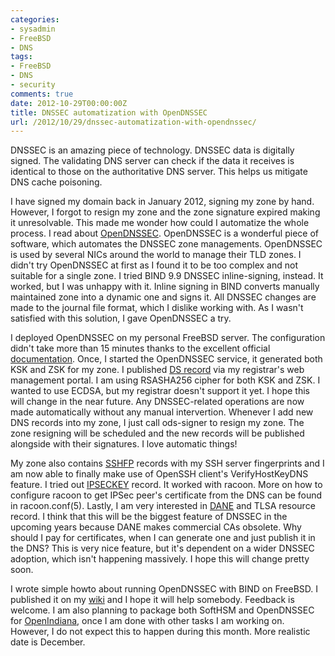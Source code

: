 ```yaml
---
categories:
- sysadmin
- FreeBSD
- DNS
tags:
- FreeBSD
- DNS
- security
comments: true
date: 2012-10-29T00:00:00Z
title: DNSSEC automatization with OpenDNSSEC
url: /2012/10/29/dnssec-automatization-with-opendnssec/
---
```


DNSSEC is an amazing piece of technology. DNSSEC data is digitally signed. The validating DNS server can check if the data it receives is identical to those on the authoritative DNS server. This helps us mitigate DNS cache poisoning.

I have signed my domain back in January 2012, signing my zone by hand. However, I forgot to resign my zone and the zone signature expired making it unresolvable. This made me wonder how could I automatize the whole process. I read about [OpenDNSSEC](https://www.opendnssec.org). OpenDNSSEC is a wonderful piece of software, which automates the DNSSEC zone managements. OpenDNSSEC is used by several NICs around the world to manage their TLD zones. I didn't try OpenDNSSEC at first as I found it to be too complex and not suitable for a single zone. I tried BIND 9.9 DNSSEC inline-signing, instead. It worked, but I was unhappy with it. Inline signing in BIND converts manually maintained zone into a dynamic one and signs it. All DNSSEC changes are made to the journal file format, which I dislike working with. As I wasn't satisfied with this solution, I gave OpenDNSSEC a try.

I deployed OpenDNSSEC on my personal FreeBSD server. The configuration didn't take more than 15 minutes thanks to the excellent official [documentation](https://wiki.opendnssec.org/display/DOCS/OpenDNSSEC+Documentation+Home). Once, I started the OpenDNSSEC service, it generated both KSK and ZSK for my zone. I published [DS record](https://tools.ietf.org/rfc/rfc3658.txt) via my registrar's web management portal. I am using RSASHA256 cipher for both KSK and ZSK. I wanted to use ECDSA, but my registrar doesn't support it yet. I hope this will change in the near future. Any DNSSEC-related operations are now made automatically without any manual intervertion. Whenever I add new DNS records into my zone, I just call ods-signer to resign my zone. The zone resigning will be scheduled and the new records will be published alongside with their signatures. I love automatic things!

My zone also contains [SSHFP](https://tools.ietf.org/html/rfc4255) records with my SSH server fingerprints and I am now able to finally make use of OpenSSH client's VerifyHostKeyDNS feature. I tried out [IPSECKEY](https://tools.ietf.org/html/rfc4025) record. It worked with racoon. More on how to configure racoon to get IPSec peer's certificate from the DNS can be found in racoon.conf(5). Lastly, I am very interested in [DANE](https://tools.ietf.org/html/rfc6698) and TLSA resource record. I think that this will be the biggest feature of DNSSEC in the upcoming years because DANE makes commercial CAs obsolete. Why should I pay for certificates, when I can generate one and just publish it in the DNS? This is very nice feature, but it's dependent on a wider DNSSEC adoption, which isn't happening massively. I hope this will change pretty soon.

I wrote simple howto about running OpenDNSSEC with BIND on FreeBSD. I published it on my [wiki](http://wiki.xenol.eu/doku.php?id=freebsd_bind_opendnssec) and I hope it will help somebody. Feedback is welcome. I am also planning to package both SoftHSM and OpenDNSSEC for [OpenIndiana](http://www.openindiana.org), once I am done with other tasks I am working on. However, I do not expect this to happen during this month. More realistic date is December.
